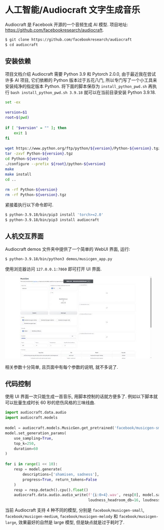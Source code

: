 # 人工智能/Audiocraft 文字生成音乐

Audiocraft 是 Facebook 开源的一个音频生成 AI 模型. 项目地址: <https://github.com/facebookresearch/audiocraft>.

```sh
$ git clone https://github.com/facebookresearch/audiocraft
$ cd audiocraft
```

## 安装依赖

项目文档介绍 Audiocraft 需要 Python 3.9 和 Pytorch 2.0.0, 由于最近我在尝试许多 AI 项目, 它们依赖的 Python 版本过于五花八门, 所以专门写了一个小工具来安装纯净的指定版本 Python. 将下面的脚本保存为 `install_python_pwd.sh` 再执行 `bash install_python_pwd.sh 3.9.18` 就可以在当前目录安装 Python 3.9.18.

```sh
set -ex

version=$1
root=$(pwd)

if [ "$version" = "" ]; then
    exit 1
fi

wget https://www.python.org/ftp/python/${version}/Python-${version}.tgz
tar -zxvf Python-${version}.tgz
cd Python-${version}
./configure --prefix ${root}/python-${version}
make
make install
cd ..

rm -rf Python-${version}
rm -rf Python-${version}.tgz
```

紧接着执行以下命令即可.

```sh
$ python-3.9.18/bin/pip3 install 'torch>=2.0'
$ python-3.9.18/bin/pip3 install audiocraft
```

## 人机交互界面

Audiocraft demos 文件夹中提供了一个简单的 WebUI 界面, 运行:

```sh
$ python-3.9.18/bin/python3 demos/musicgen_app.py
```

使用浏览器访问 `127.0.0.1:7860` 即可打开 UI 界面.

![img](../../img/ai/audiocraft/ui.jpg)

相关参数十分简单, 且页面中有每个参数的说明, 就不多说了.

## 代码控制

使用 UI 界面一次只能生成一首音乐, 用脚本控制的话就方便多了. 例如以下脚本就可以批量生成时长 60 秒的悲伤风格的三味线曲.

```py
import audiocraft.data.audio
import audiocraft.models

model = audiocraft.models.MusicGen.get_pretrained('facebook/musicgen-small')
model.set_generation_params(
    use_sampling=True,
    top_k=250,
    duration=60
)

for i in range(1 << 10):
    resp = model.generate(
        descriptions=['shamisen, sadness'],
        progress=True, return_tokens=False
    )
    resp = resp.detach().cpu().float()
    audiocraft.data.audio.audio_write(f'{i:0>4}.wav', resp[0], model.sample_rate, strategy='loudness',
                                      loudness_headroom_db=16, loudness_compressor=True, add_suffix=False)
```

当前 Audiocraft 支持 4 种不同的模型, 分别是 `facebook/musicgen-small`, `facebook/musicgen-medium`, `facebook/musicgen-melody` 和 `facebook/musicgen-large`, 效果最好的自然是 large 模型, 但是缺点就是过于耗时了.

